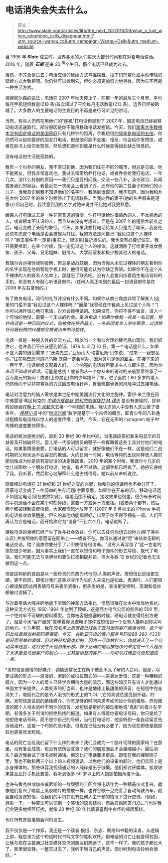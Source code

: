 # 电话消失会失去什么。

> 原文：<http://www.slate.com/articles/life/the_next_20/2016/09/what_s_lost_when_telephone_calls_disappear.html?utm_source=wanqu.co&utm_campaign=Wanqu+Daily&utm_medium=website>

当 1996 年 ***Slate*** 成立时，世界各地的人们每天大部分时间都在对着电话讲话。2016 年，随着 ***石板*** 迎来 20 <sup>第</sup>个生日，那个电话已经成为过去。







当然，不完全是过去；电话交谈的延续方式与摇摆舞、拉丁词形变化或手动传输的延续方式大致相同。你仍然可以找到它，但你必须更加努力地寻找，因为它不再是一种生活方式。

根据尼尔森的说法，电话在 2007 年秋天停止了。在那一年的最后三个月里，平均每月手机短信数量(218 条)首次超过了平均每月电话数量(213 条)。边界已经被跨越了。大多数人的主要电话的主要目的不再是进行可听见的讲话。

当然，有些人仍然在用他们的“座机”打电话但是到了 2007 年，固定电话已经被移动电话迅速取代，部分原因是你不能用移动电话发短信。今天，我们[距离大多数根本没有固定电话的美国家庭](http://www.cdc.gov/nchs/data/nhis/earlyrelease/wireless201512.pdf)只有几秒钟的距离，手机短信[的频率是电话的五倍](http://informatemi.com/blog/?p=133)。你仍然可以给你最好的朋友打电话，但是他可能不会接。相反，他会给你发短信，或者在脸书上给你发短信，然后想知道你到底是什么时候变得如此缺乏情感的。

没有电话的生活是孤独的。

我有一个叫乔的朋友，我不常见到他，因为我们住在不同的城市，但总是见面。他不是密友，但我非常喜欢他。我过去常常给乔打电话，或者乔会给我打电话，一年几次。没什么特别的原因——我们只是互相问候，交流一些八卦，谈论政治、新闻或者我们的家庭。我最近在一次聚会上看到了乔，还有他的第二任妻子和他们的小儿子，当我意识到我不知道他们的名字时，我感到很惊讶。我不知道，因为我和乔在大约 2007 年的某个时候停止了电话联系。当我向乔的妻子(她的名字原来是道恩)介绍自己时，我注意到我的名字对她来说并不比她对我更熟悉。

给某人打电话过去是一件非常普通的事情。你打电话给你很熟悉的人，不太熟悉的人，或者根本不认识的人，而且从来没有考虑过。但是在 2007 年的短信大转变之后，电话变成了亲密的象征。今天，如果我想打电话给某人只是为了聊天，我首先必须考虑这个电话是否会被视为打扰。我的方法是问自己:“我见过这个人裸体吗？”目击事件不一定是(事实上，很少是)最近发生的。我也没有必要记住它。我只需要推断，在某个时候，我一定见过这个人的裸体。这就清除了打给妻子或女朋友、孩子、父母、兄弟姐妹、旧情人、大学前室友和极少数其他人的电话。

我偶尔会对裸体规则破例，但总是战战兢兢，因为当你从未见过裸体的朋友看到你的名字出现在他的智能手机上时，他很可能会认为你缺乏界限。如果你不在这个从不裸体的人的联系人名单上，那就忘了联系吧。没有人会接闪烁着陌生电话号码的手机，也没有人有耐心听语音邮件。(任何人真正听到的最后一封语音邮件是在 2009 年左右录制的。)

有了商务电话，流行的礼节并没有什么不同。如果你从商业角度非常了解某人(这里的门槛不是“我见过这个人裸体吗？”而是“我曾经在午餐桌上见过这个人吗？”)你可以满怀信心地打电话，对方会接电话的。如果没有，你将不得不留言，进入一个可怕的地狱，需要一个正式的约会。来*讲电话！如果你像我一样是一名记者，预约电话是一种沉闷的仪式，你被放在扬声器上，一名新闻发言人坐在那里，以消除任何最轻微的兴趣都会被说出来的可能性。*

电话一直是一种侵入性的交流方式，所以当一个看似合理的替代品出现时，我们抓住它，也许我们不应该感到惊讶。1876 年 3 月 10 日，第一个电话是什么，如果不是人类的迫切需求？“沃森先生，”亚历山大·格雷厄姆·贝尔说，“过来——我想见你。”住在隔壁房间的托马斯·沃森一定会照办，因为贝尔是他的雇主。在接下来的一百年里，电话继续支配着人们。一个响亮的电话铃声要求主人立即注意，因为*你永远不知道会是谁*。可能是总统！或者你从一个你从未听说过的亲戚那里继承了一百万美元的新闻！或者(上帝禁止)你的少年撞坏了车，进了医院！80 多岁的老人仍然倾向于以非常紧急的方式回应电话铃声，冒着髋部骨折的风险冲过去接电话。

电话对注意力的恼人需求是本世纪中期美国流行文化的主旋律。雷伊·米兰德在阿尔弗雷德·希区柯克的 *[中谋杀格蕾丝·凯利的阴谋拨打 M 谋杀](http://www.amazon.com/dp/B004G0HDY6/?tag=slatmaga-20)* 是没有道理的，除非假设她会[在晚上 11 点起床](https://www.youtube.com/watch?v=LBoL2vMJkCs)去接一个响起的电话，我认识的人中没有人这么做了很多年。 *[拜拜小鸟](http://www.amazon.com/dp/B001G5RFHE/?tag=slatmaga-20)* 中的“[电话时间](https://www.youtube.com/watch?v=7sPU3ymk2ms)”数字是基于一个古怪的概念，即青少年的八卦通过粗模拟电话线以惊人的速度传播；当然，今天，它在无声的 Instagram 帖子中传播的速度要快得多。

电话的统治是绝对的，直到 20 世纪 80 年代中期，当电话应答机和来电显示的日益普及开始破坏它。婴儿潮一代像驯狮员的鞭子一样挥舞着这些工具对付他们的电话。如果事情很重要，打电话的人可以留言，就好像他们不在一样，这是他们二战时期的父母永远不会容忍的欺骗。大约在同一时间，电话等待的出现同样使人类的能动性成为你是否有空说话的决定性因素。2010 年的某个时候，我当时十几岁的女儿试图给一个朋友打电话。她说，有点不对劲。这部手机已经疯了。她把它递给了我。我听着，然后耐心地解释什么是占线信号。她以前从未听说过。

随着移动电话在 21 世纪和 21 世纪之交的兴起，你和你的电话再也不会分开了，屏蔽电话变成了一件简单的生存问题(字面意思，如果你在开车的话)。移动电话远不如固定电话(现在依然如此)，覆盖范围不确定，接收效果也很差。很少有长时间的手机通话不会在某个时刻掉线，需要一方或另一方重拨。(或者两个都有，然后两个都被转到语音信箱，大家都恼怒地放弃了。)2007 年 6 月推出的 iPhone 手机的电话接收效果[稍差](http://www.macworld.com/article/1058733/iphone_rev.html)，但它的其他功能都很好，以至于你不得不拥有一部。人们不再认为它是电话，而开始称它为“设备”不到六个月，电话就断了。

摆脱电话的束缚已经产生了许多社会效益。你可以去任何你想去的地方(除了某些山区),并按照你的意愿留在网络上——或者不在。你可以通过说“喂”来结束无聊的电话交谈。喂？我想你要分手了，”即使信号很清晰。“没有人再写信了”这一古老的抱怨很少听到，因为事实上我们一直在以短信和电子邮件的形式写信，取代了电话。我们可能无法与洛伊丝和亚伯拉德相提并论，但大多数 12 世纪的记者也无法做到这一点。

但是这种新的自由是以一些珍贵的东西为代价的:人类的声音。发短信比说话更生硬，更不自然，即使对我们这些以写作为生的人来说也是如此。表演时，人们更担心被误解(因此用表情符号来表示紧张)，但矛盾的是，表演更受控制，高潮和低谷都被过滤掉了。

与对着电话大喊并砰地放下听筒的神圣方法相比，愤怒很难在文本中恰当地表达。这种交流方式在 1950-1984 年达到了顶峰，这是西方电气公司的宏伟的 500 型，一个绝对牢不可破的塑料模型。当你被客服搪塞的时候，砸电话就变得特别方便了。但是今天“客户服务”意味着你发送电子邮件或短信到一个没有人能听到你尖叫的地方。十几年前，我在*的名单上祝贺自己找到了亚马逊的客户服务号码，这个号码比核武器发射密码更保密。今天，谷歌亚马逊的客户服务号码(888-280-4331)是轻而易举的事情，但这种轻松是虚幻的，因为一旦你拨打它，你就进入了一个自动菜单迷宫，这将使牛头怪自惭形秽。按下正确的电话按钮序列来定位一个人超出了大多数亚马逊客户的耐心——尤其是愤怒的客户——你可以打赌亚马逊知道这一点。*

 *发短信是调情的好媒介，调情通常发生在两个彼此不太了解的人之间。但是，以更成熟的形式——浪漫的、家庭的或柏拉图式的——来表达爱情，这是一种糟糕的媒介，因为一个人的爱人已经学会期待大量的暗示，而这些暗示只有诗人才能通过书面文字来提供。人类笑声的叮当声，也许是地球上最甜美的声音，在短信中完全消失了，取而代之的是令人沮丧的形式上的“LOL ”,它的真诚总是受到怀疑。的确，发短信是说谎的绝佳媒介。你有足够的时间来思考如何设计你的骗局，而你撒谎的那个人将永远听不到你的谎言。发短信是更好的被动拒绝或“鬼影”的媒介在早期，有很多关于所谓的拒绝热线的报道。如果有人缠着你要电话号码，你只是给了他拒绝电话号码，而不是你自己的号码，当他打电话时，他会听到一条自动留言告诉他滚开。这是一个巧妙的恶作剧，但现在已经没有必要了，因为现在即使是跟踪狂也更喜欢发短信。

电话的死亡会给我们留下什么样的未来？我们会成为一个脑叶切除的国家吗？在那里，没有爱会成熟，也没有悲伤会宣泄？我们的朋友圈会不会越缩越小，最后消失？最近我尝试了很多视频通话。但这比打电话要求更高。即使在我的裸聊圈子里，我也不敢和两三个以上的人视频通话，以免他们的设备响起时，他们实际上是赤身裸体的。那些纵容我视频通话的人纯粹是出于慷慨。他们都讨厌媒体。接收效果甚至比打手机还要差，我听到很多 50 岁以上的人抱怨拍摄角度不佳。

也许布鲁克林或加州威尼斯的一群顽强的工匠会将电话作为一种精品仪式复兴，就像他们复兴了唱盘上黑胶唱片的播放一样。也许谷歌一旦完善了自动驾驶汽车，就会自动发送短信，让我们的手机在没有任何人工干预的情况下进行交流。(例如，想象一下，一种算法可以识别一个笑话的语言结构，然后自动回答:“LOL。”)也许我们会更多地相互打扰，就像 20 世纪 50 年代情景喜剧中古怪的邻居那样。

也许所有这些事情会同时发生。

我不仅仅是一个作家，我还是一个读者:报纸、杂志、网络和书籍的读者。从逻辑上讲，我应该为这个短信时代书写文字的胜利欢呼。但电话的消亡让我变得贫困，让我与现在主要通过社交媒体交流的朋友们疏远了，这不一样了。我的孩子都长大了，家里很安静。一整天过去了，我听不到自己的声音。偶尔听到电话铃响会很好。*